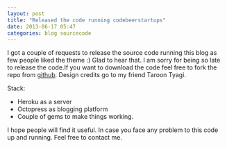 ```yaml
---
layout: post
title: "Released the code running codebeerstartups"
date: 2013-06-17 05:47
categories: blog sourcecode
---
```


I got a couple of requests to release the source code running this blog as few people liked the theme :) Glad to hear that. I am sorry for being so late to release the code.If you want to download the code feel free to fork the repo from [github](https://github.com/mohitjain/codebeerstartups). Design credits go to my friend Taroon Tyagi.

Stack:

* Heroku as a server
* Octopress as blogging platform
* Couple of gems to make things working.


I hope people will find it useful. In case you face any problem to this code up and running. Feel free to contact me.
